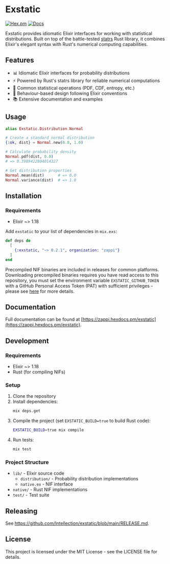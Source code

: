 # Exstatic

[![Hex.pm](https://img.shields.io/hexpm/v/exstatic.svg)](https://hex.pm/packages/zappi/exstatic)
[![Docs](https://img.shields.io/badge/hex-docs-blue.svg)](https://zappi.hexdocs.pm/exstatic)

Exstatic provides idiomatic Elixir interfaces for working with statistical distributions. Built on top of the battle-tested [statrs](https://docs.rs/statrs) Rust library, it combines Elixir's elegant syntax with Rust's numerical computing capabilities.

## Features

- 📊 Idiomatic Elixir interfaces for probability distributions
- ⚡ Powered by Rust's statrs library for reliable numerical computations
- 🧮 Common statistical operations (PDF, CDF, entropy, etc.)
- 📐 Behaviour-based design following Elixir conventions
- 📚 Extensive documentation and examples

## Usage

```elixir
alias Exstatic.Distribution.Normal

# Create a standard normal distribution
{:ok, dist} = Normal.new(0.0, 1.0)

# Calculate probability density
Normal.pdf(dist, 0.0)
# => 0.3989422804014327

# Get distribution properties
Normal.mean(dist)      # => 0.0
Normal.variance(dist)  # => 1.0
```

## Installation

### Requirements

- Elixir ~> 1.18

Add `exstatic` to your list of dependencies in `mix.exs`:

```elixir
def deps do
  [
    {:exstatic, "~> 0.2.1", organization: "zappi"}
  ]
end
```

Precompiled NIF binaries are included in releases for common platforms. Downloading precompiled binaries requires you have read access to this repository,
you must set the environment variable `EXSTATIC_GITHUB_TOKEN` with a GitHub Personal Access Token (PAT) with sufficient privileges - 
please see [here](https://github.com/Intellection/exstatic/blob/main/docs/github_token_guide.md) for more details.


## Documentation

Full documentation can be found at [https://zappi.hexdocs.pm/exstatic](https://zappi.hexdocs.pm/exstatic).

## Development

### Requirements

- Elixir ~> 1.18
- Rust (for compiling NIFs)

### Setup

1. Clone the repository
2. Install dependencies:
   ```bash
   mix deps.get
   ```
3. Compile the project (set `EXSTATIC_BUILD=true` to build Rust code):
   ```bash
   EXSTATIC_BUILD=true mix compile
   ```
4. Run tests:
   ```bash
   mix test
   ```

### Project Structure

- `lib/` - Elixir source code
  - `distribution/` - Probability distribution implementations
  - `native.ex` - NIF interface
- `native/` - Rust NIF implementations
- `test/` - Test suite

## Releasing
See https://github.com/Intellection/exstatic/blob/main/RELEASE.md.

## License

This project is licensed under the MIT License - see the LICENSE file for details.
